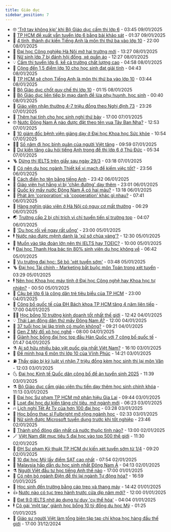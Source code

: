 ```yaml
---
title: Giáo dục
sidebar_position: 7
---
```


<!-- vnexpress-giao-duc:START -->
- 🤓 [&#39;Trở tay không kịp&#39; khi Bộ Giáo dục cấm thi lớp 6](https://vnexpress.net/tro-tay-khong-kip-khi-bo-giao-duc-cam-thi-lop-6-4837107.html) - 03:45 09/01/2025
- 🦆 [TP HCM đề xuất vẫn tuyển lớp 6 bằng bài khảo sát](https://vnexpress.net/tp-hcm-de-xuat-van-tuyen-lop-6-bang-bai-khao-sat-4837130.html) - 01:37 09/01/2025
- 🦩 [4 tỉnh, thành dự kiến Tiếng Anh là môn thi thứ ba vào lớp 10](https://vnexpress.net/4-tinh-thanh-du-kien-tieng-anh-la-mon-thi-thu-ba-vao-lop-10-4837070.html) - 22:00 08/01/2025
- 🌮 [Đại học Công nghiệp Hà Nội mở hai trường mới](https://vnexpress.net/dai-hoc-cong-nghiep-ha-noi-mo-hai-truong-moi-4837102.html) - 13:27 08/01/2025
- 🔭 [Nữ sinh lớp 7 bị đánh hội đồng, xé quần áo](https://vnexpress.net/nu-sinh-lop-7-bi-danh-hoi-dong-xe-quan-ao-4837079.html) - 12:27 08/01/2025
- 💡 [Cấm thi tuyển lớp 6, kể cả trường chất lượng cao](https://vnexpress.net/cam-thi-tuyen-lop-6-ke-ca-truong-chat-luong-cao-4836876.html) - 04:58 08/01/2025
- 🥰 [Cộng đến 1,5 điểm lớp 10 cho học sinh đạt giải tỉnh](https://vnexpress.net/cong-den-1-5-diem-lop-10-cho-hoc-sinh-dat-giai-tinh-4836827.html) - 04:43 08/01/2025
- 🐲 [TP HCM sẽ chọn Tiếng Anh là môn thi thứ ba vào lớp 10](https://vnexpress.net/tp-hcm-se-chon-tieng-anh-la-mon-thi-thu-ba-vao-lop-10-4836836.html) - 03:44 08/01/2025
- 🦒 [Bộ Giáo dục chốt quy chế thi lớp 10](https://vnexpress.net/bo-giao-duc-chot-quy-che-thi-lop-10-4830885.html) - 01:15 08/01/2025
- 🦆 [Bộ Giáo dục liên tiếp bị mạo danh để lừa phụ huynh, học sinh](https://vnexpress.net/bo-giao-duc-lien-tiep-bi-mao-danh-de-lua-phu-huynh-hoc-sinh-4836709.html) - 00:40 08/01/2025
- 🧰 [Giáo viên nhận thưởng 4-7 triệu đồng theo Nghị định 73](https://vnexpress.net/giao-vien-nhan-thuong-4-7-trieu-dong-theo-nghi-dinh-73-4835202.html) - 23:26 07/01/2025
- 🐘 [Thêm hai tỉnh cho học sinh nghỉ thứ bảy](https://vnexpress.net/them-hai-tinh-cho-hoc-sinh-nghi-thu-bay-4836462.html) - 17:00 07/01/2025
- 🤓 [Nước Đông Nam Á nào được đặt theo tên vua Tây Ban Nha?](https://vnexpress.net/nuoc-dong-nam-a-nao-duoc-dat-theo-ten-vua-tay-ban-nha-4836672.html) - 12:53 07/01/2025
- 🧰 [10 giám đốc bệnh viện giảng dạy ở Đại học Khoa học Sức khỏe](https://vnexpress.net/10-giam-doc-benh-vien-giang-day-o-dai-hoc-khoa-hoc-suc-khoe-4836604.html) - 10:54 07/01/2025
- 🧑‍💻 [Số năm đi học bình quân của người Việt tăng](https://vnexpress.net/so-nam-di-hoc-binh-quan-cua-nguoi-viet-tang-4836466.html) - 09:59 07/01/2025
- 🫶 [Dự kiến tăng câu hỏi tiếng Anh trong đề thi lớp 6 ở Thủ Đức](https://vnexpress.net/du-kien-tang-cau-hoi-tieng-anh-trong-de-thi-lop-6-o-thu-duc-4836465.html) - 05:34 07/01/2025
- 🪜 [Dừng thi IELTS trên giấy sau ngày 29/3](https://vnexpress.net/dung-thi-ielts-tren-giay-sau-ngay-29-3-4836375.html) - 03:18 07/01/2025
- 🎊 [Có nên du học ngành Thiết kế vi mạch để kiếm việc tốt?](https://vnexpress.net/co-nen-du-hoc-nganh-thiet-ke-vi-mach-de-kiem-viec-tot-4836024.html) - 23:56 06/01/2025
- 🧐 [Cách điền họ tên bằng tiếng Anh](https://vnexpress.net/cach-dien-ho-ten-bang-tieng-anh-4835744.html) - 23:42 06/01/2025
- 🌈 [Giáo viên hụt hẫng vì bị &#39;chặn đường&#39; dạy thêm](https://vnexpress.net/giao-vien-hut-hang-vi-bi-chan-duong-day-them-4836304.html) - 23:01 06/01/2025
- 🥰 [Quốc kỳ mấy nước Đông Nam Á có hai màu?](https://vnexpress.net/quoc-ky-may-nuoc-dong-nam-a-co-hai-mau-4836217.html) - 13:18 06/01/2025
- 🎡 [Phát âm &#39;corporation&#39; và &#39;cooperation&#39; khác gì nhau?](https://vnexpress.net/phat-am-corporation-va-cooperation-khac-gi-nhau-4835732.html) - 07:41 06/01/2025
- 🎊 [Hàng nghìn giáo viên ở Hà Nội có nguy cơ mất thưởng](https://vnexpress.net/hang-nghin-giao-vien-o-ha-noi-co-nguy-co-mat-thuong-4835992.html) - 06:29 06/01/2025
- 🌏 [Trường cấp 2 bị chỉ trích vì chỉ tuyển tiến sĩ trường top](https://vnexpress.net/truong-cap-2-bi-chi-trich-vi-chi-tuyen-tien-si-truong-top-4836038.html) - 04:07 06/01/2025
- 🥸 [&#39;Du học rồi về ngay rất uổng&#39;](https://vnexpress.net/du-hoc-roi-ve-ngay-rat-uong-4835778.html) - 23:00 05/01/2025
- 🕴 [Nước nào được mệnh danh là &#39;xứ sở chùa vàng&#39;?](https://vnexpress.net/nuoc-nao-duoc-menh-danh-la-xu-so-chua-vang-4835770.html) - 12:30 05/01/2025
- 💂 [Muốn vào tập đoàn lớn nên thi IELTS hay TOEIC?](https://vnexpress.net/muon-vao-tap-doan-lon-nen-thi-ielts-hay-toeic-4835488.html) - 10:00 05/01/2025
- 🕴 [Đại học Thanh Hoa bác tin 80% sinh viên du học không về](https://vnexpress.net/dai-hoc-thanh-hoa-bac-tin-80-sinh-vien-du-hoc-khong-ve-4835718.html) - 06:42 05/01/2025
- 🌋 [Vụ trưởng đại học: Sẽ bỏ &#39;xét tuyển sớm&#39;](https://vnexpress.net/vu-truong-dai-hoc-se-bo-xet-tuyen-som-4835686.html) - 03:48 05/01/2025
- 🪜 [Đại học Tài chính - Marketing bắt buộc môn Toán trong xét tuyển](https://vnexpress.net/dai-hoc-tai-chinh-marketing-bat-buoc-mon-toan-trong-xet-tuyen-4835665.html) - 03:29 05/01/2025
- 🕴 [Nên học Khoa học máy tính ở Đại học Công nghệ hay Khoa học tự nhiên?](https://vnexpress.net/nen-hoc-khoa-hoc-may-tinh-o-dai-hoc-cong-nghe-hay-khoa-hoc-tu-nhien-4835487.html) - 00:50 05/01/2025
- 🎃 [Cậu bé lớp 6 là công dân trẻ tiêu biểu của TP HCM](https://vnexpress.net/cau-be-lop-6-la-cong-dan-tre-tieu-bieu-cua-tp-hcm-4835533.html) - 23:00 04/01/2025
- 🦏 [Công bố quốc tế của ĐH Bách khoa TP HCM tăng 4 năm liên tiếp](https://vnexpress.net/cong-bo-quoc-te-cua-dh-bach-khoa-tp-hcm-tang-4-nam-lien-tiep-4833706.html) - 17:00 04/01/2025
- 🧑‍🏫 [Học bổng 10 trường kinh doanh tốt nhất thế giới](https://vnexpress.net/hoc-bong-10-truong-kinh-doanh-tot-nhat-the-gioi-4835350.html) - 12:42 04/01/2025
- 💡 [Thái Lan đông dân thứ mấy Đông Nam Á?](https://vnexpress.net/thai-lan-dong-dan-thu-may-dong-nam-a-4835493.html) - 12:00 04/01/2025
- 🐎 [37 tuổi học lại lập trình có muộn không?](https://vnexpress.net/37-tuoi-hoc-lai-lap-trinh-co-muon-khong-4835489.html) - 09:21 04/01/2025
- 🧰 [Gen Z Mỹ đổ xô học nghề](https://vnexpress.net/gen-z-my-do-xo-hoc-nghe-4835078.html) - 08:00 04/01/2025
- 🙉 [Giành học bổng đại học top đầu Hàn Quốc với 7 công bố quốc tế](https://vnexpress.net/gianh-hoc-bong-dai-hoc-top-dau-han-quoc-voi-7-cong-bo-quoc-te-4834820.html) - 01:47 04/01/2025
- ⚗️ [Ai sở hữu nhiều bảo vật quốc gia nhất Việt Nam?](https://vnexpress.net/ai-so-huu-nhieu-bao-vat-quoc-gia-nhat-viet-nam-4835253.html) - 16:10 03/01/2025
- 🌝 [Đề minh họa 6 môn thi lớp 10 của Vĩnh Phúc](https://vnexpress.net/de-minh-hoa-6-mon-thi-lop-10-cua-vinh-phuc-4835258.html) - 14:21 03/01/2025
- ⛽️ [Thầy giáo bị kỷ luật vì nhận 7 triệu đồng kèm học sinh thi lại môn Văn](https://vnexpress.net/thay-giao-bi-ky-luat-vi-nhan-7-trieu-dong-kem-hoc-sinh-thi-lai-mon-van-4835305.html) - 12:03 03/01/2025
- 🌜 [Đại học Kinh tế Quốc dân công bố đề án tuyển sinh 2025](https://vnexpress.net/dai-hoc-kinh-te-quoc-dan-cong-bo-de-an-tuyen-sinh-2025-4835297.html) - 11:39 03/01/2025
- ⚗️ [Bộ Giáo dục cấm giáo viên thu tiền dạy thêm học sinh chính khóa](https://vnexpress.net/bo-giao-duc-cam-giao-vien-thu-tien-day-them-hoc-sinh-chinh-khoa-4835278.html) - 11:13 03/01/2025
- 🧰 [Đại học Sư phạm TP HCM mở phân hiệu Gia Lai](https://vnexpress.net/dai-hoc-su-pham-tp-hcm-mo-phan-hieu-gia-lai-4835242.html) - 09:44 03/01/2025
- 🤗 [Loạt đại học dự kiến tăng chỉ tiêu, mở ngành mới](https://vnexpress.net/loat-dai-hoc-du-kien-tang-chi-tieu-mo-nganh-moi-4835070.html) - 06:23 03/01/2025
- 🔥 [Lịch nghỉ Tết Ất Tỵ của hơn 100 đại học](https://vnexpress.net/lich-nghi-tet-at-ty-cua-hon-100-dai-hoc-4834878.html) - 03:28 03/01/2025
- 💪 [Học bổng thạc sĩ Fulbright mở rộng ngành học](https://vnexpress.net/hoc-bong-thac-si-fulbright-mo-rong-nganh-hoc-4834836.html) - 02:33 03/01/2025
- 💂 [Nữ sinh được Microsoft tuyển dụng trước khi tốt nghiệp](https://vnexpress.net/nu-sinh-duoc-microsoft-tuyen-dung-truoc-khi-tot-nghiep-4834898.html) - 23:46 02/01/2025
- 🌮 [Thành phố đông dân nhất cả nước thuộc tỉnh nào?](https://vnexpress.net/thanh-pho-dong-dan-nhat-ca-nuoc-thuoc-tinh-nao-4834892.html) - 13:00 02/01/2025
- 🪄 [Việt Nam đặt mục tiêu 5 đại học vào top 500 thế giới](https://vnexpress.net/viet-nam-dat-muc-tieu-5-dai-hoc-vao-top-500-the-gioi-4834865.html) - 11:30 02/01/2025
- 🎡 [ĐH Sư phạm Kỹ thuật TP HCM dự kiến xét tuyển sớm từ 1/4](https://vnexpress.net/dh-su-pham-ky-thuat-tp-hcm-du-kien-xet-tuyen-som-tu-1-4-4834697.html) - 09:20 02/01/2025
- 🌈 [10 đại học Mỹ lấy điểm SAT cao nhất](https://vnexpress.net/10-dai-hoc-my-lay-diem-sat-cao-nhat-4834629.html) - 07:54 02/01/2025
- 🎊 [Malaysia hấp dẫn du học sinh nhất Đông Nam Á](https://vnexpress.net/malaysia-hap-dan-du-hoc-sinh-nhat-dong-nam-a-4831834.html) - 04:13 02/01/2025
- ⚗️ [Người Việt đầu tư học tiếng Anh thế nào](https://vnexpress.net/nguoi-viet-dau-tu-hoc-tieng-anh-the-nao-4796385.html) - 17:00 01/01/2025
- 🌁 [Có nên bỏ ngành Điện để thi lại ngành Tự động hóa?](https://vnexpress.net/co-nen-bo-nganh-dien-de-thi-lai-nganh-tu-dong-hoa-4834287.html) - 16:59 01/01/2025
- 🦏 [Học sinh đến trường bằng cáp treo và thang máy](https://vnexpress.net/hoc-sinh-den-truong-bang-cap-treo-va-thang-may-4834492.html) - 14:42 01/01/2025
- 👍 [Nước nào có tục treo hành trước cửa dịp năm mới?](https://vnexpress.net/nuoc-nao-co-tuc-treo-hanh-truoc-cua-dip-nam-moi-4834301.html) - 12:00 01/01/2025
- 🌈 [Đạt 9.0 IELTS nhờ áp dụng tư duy &#39;cụ thể hóa&#39;](https://vnexpress.net/dat-9-0-ielts-nho-ap-dung-tu-duy-cu-the-hoa-4833482.html) - 04:04 01/01/2025
- 🕴 [Cô gái &#39;một tay&#39; giành học bổng 10 tỷ đồng du học Mỹ](https://vnexpress.net/co-gai-mot-tay-gianh-hoc-bong-10-ty-dong-du-hoc-my-4833830.html) - 01:25 01/01/2025
- 🧰 [Giáo sư người Việt làm tổng biên tập tạp chí khoa học hàng đầu thế giới](https://vnexpress.net/giao-su-nguoi-viet-lam-tong-bien-tap-tap-chi-khoa-hoc-hang-dau-the-gioi-4834207.html) - 17:00 31/12/2024<!-- vnexpress-giao-duc:END -->
